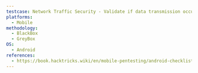 ```yaml
---
testcase: Network Traffic Security - Validate if data transmission occurs over secure channels (e.g., HTTPS), and check for weak encryption or possibility of MITM attacks
platforms: 
  - Mobile
methodology: 
  - BlackBox
  - GreyBox
OS:
  - Android
references:
  - https://book.hacktricks.wiki/en/mobile-pentesting/android-checklist.html
---
```

